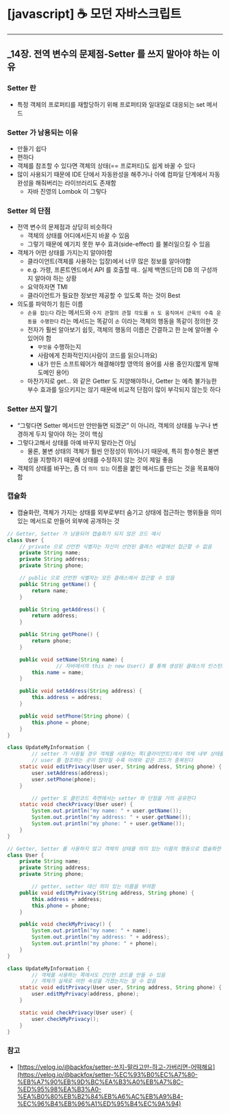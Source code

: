 # [javascript] ☕ 모던 자바스크립트

---

## _14장. 전역 변수의 문제점-Setter 를 쓰지 말아야 하는 이유

### Setter 란

- 특정 객체의 프로퍼티를 재할당하기 위해 프로퍼티와 일대일로 대응되는 set 메서드

### Setter 가 남용되는 이유

- 만들기 쉽다
- 편하다
- 객체를 참조할 수 있다면 객체의 상태(== 프로퍼티)도 쉽게 바꿀 수 있다
- 많이 사용되기 때문에 IDE 단에서 자동완성을 해주거나 아예 컴파일 단계에서 자동완성을 해줘버리는 라이브러리도 존재함
    - 자바 진영의 Lombok 이 그렇다

### Setter 의 단점

- 전역 변수의 문제점과 상당히 비슷하다
    - 객체의 상태를 어디에서든지 바꿀 수 있음
    - 그렇기 때문에 예기치 못한 부수 효과(side-effect) 를 불러일으킬 수 있음
- 객체가 어떤 상태를 가지는지 알야아함
    - 클라이언트(객체를 사용하는 입장)에서 너무 많은 정보를 알아야함
    - e.g. 가령, 프론트엔드에서 API 를 호출할 때.. 실제 백엔드단의 DB 의 구성까지 알아야 하는 상황
    - 요약하자면 TMI
    - 클라이언트가 필요한 정보만 제공할 수 있도록 하는 것이 Best
- 의도를 파악하기 힘든 이름
    - `손을 잡는다` 라는 메서드와 `수지 관절의 관절 각도를 n 도 움직여서 근육의 수축 운동을 수행한다` 라는 메서드는 똑같이 `손` 이라는 객체의 행동을 똑같이 정의한 것
    - 전자가 훨씬 알아보기 쉽듯, 객체의 행동의 이름은 간결하고 한 눈에 알아볼 수 있어야 함
        - `무엇을` 수행하는지
        - 사람에게 친화적인지(사람이 코드를 읽으니까요)
        - 내가 만든 소프트웨어가 해결해야할 영역의 용어를 사용 중인지(짧게 말해 도메인 용어)
    - 마찬가지로 get… 와 같은 Getter 도 지양해야하나, Getter 는 예측 불가능한 부수 효과를 일으키지는 않기 때문에 비교적 단점이 많이 부각되지 않는듯 하다

### Setter 쓰지 말기

- “그렇다면 Setter 메서드만 안만들면 되겠군” 이 아니라, 객체의 상태를 누구나 변경하게 두지 말아야 하는 것이 핵심
- 그렇다고해서 상태를 아예 바꾸지 말라는건 아님
    - 물론, 불변 상태의 객체가 훨씬 안정성이 뛰어나기 때문에, 특히 함수형은 불변성을 지향하기 때문에 상태를 수정하지 않는 것이 제일 좋음
- 객체의 상태를 바꾸는, 좀 더 `의미 있는` 이름을 붙인 메서드를 만드는 것을 목표해야 함

### 캡슐화

- 캡슐화란, 객체가 가지는 상태를 외부로부터 숨기고 상태에 접근하는 행위들을 의미 있는 메서드로 만들어 외부에 공개하는 것

```java
// Getter, Setter 가 남용되어 캡슐화가 되지 않은 코드 예시
class User {
    // private 으로 선언한 식별자는 자신이 선언된 클래스 바깥에선 접근할 수 없음
    private String name;
    private String address;
    private String phone;

    // public 으로 선언한 식별자는 모든 클래스에서 접근할 수 있음
    public String getName() {
        return name;
    }

    public String getAddress() {
        return address;
    }

    public String getPhone() {
        return phone;
    }

    public void setName(String name) {
				// 자바에서의 this 는 new User() 를 통해 생성된 클래스의 인스턴스를 가리킵니다
        this.name = name;
    }

    public void setAddress(String address) {
        this.address = address;
    }

    public void setPhone(String phone) {
        this.phone = phone;
    }
}

class UpdateMyInformation {
		// setter 가 사용될 경우 객체를 사용하는 쪽(클라이언트)에서 객체 내부 상태를 알아야 한다
		// user 를 참조하는 곳이 많아질 수록 아래와 같은 코드가 중복된다
    static void editPrivacy(User user, String address, String phone) {
        user.setAddress(address);
        user.setPhone(phone);
    }

		// getter 도 클린코드 측면에서는 setter 와 단점을 거의 공유한다
    static void checkPrivacy(User user) {
        System.out.println("my name: " + user.getName());
        System.out.println("my address: " + user.getName());
        System.out.println("my phone: " + user.getName());
    }
}
```

```java
// Getter, Setter 를 사용하지 않고 객체의 상태를 의미 있는 이름의 행동으로 캡슐화한 코드 예시
class User {
    private String name;
    private String address;
    private String phone;

		// getter, setter 대신 의미 있는 이름을 부여함
    public void editMyPrivacy(String address, String phone) {
        this.address = address;
        this.phone = phone;
    }

    public void checkMyPrivacy() {
        System.out.println("my name: " + name);
        System.out.println("my address: " + address);
        System.out.println("my phone: " + phone);
    }
}

class UpdateMyInformation {
		// 객체를 사용하는 쪽에서도 간단한 코드를 만들 수 있음
		// 객체가 실제로 어떤 속성을 가졌는지는 알 수 없음
    static void editPrivacy(User user, String address, String phone) {
        user.editMyPrivacy(address, phone);
    }

    static void checkPrivacy(User user) {
        user.checkMyPrivacy();
    }
}
```

### 참고

- [https://velog.io/@backfox/setter-쓰지-말라고만-하고-가버리면-어떡해요](https://velog.io/@backfox/setter-%EC%93%B0%EC%A7%80-%EB%A7%90%EB%9D%BC%EA%B3%A0%EB%A7%8C-%ED%95%98%EA%B3%A0-%EA%B0%80%EB%B2%84%EB%A6%AC%EB%A9%B4-%EC%96%B4%EB%96%A1%ED%95%B4%EC%9A%94)